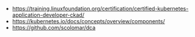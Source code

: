 - https://training.linuxfoundation.org/certification/certified-kubernetes-application-developer-ckad/
- https://kubernetes.io/docs/concepts/overview/components/
- https://github.com/scolomar/dca

